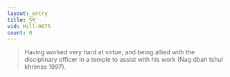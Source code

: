 ```yaml
---
layout: entry
title: ཏྲོན་
vid: Hill:0675
count: 0
---
```

> Having worked very hard at virtue, and being allied with the disciplinary officer in a temple to assist with his work (Ṅag dbaṅ tshul khrimss 1997)\.


